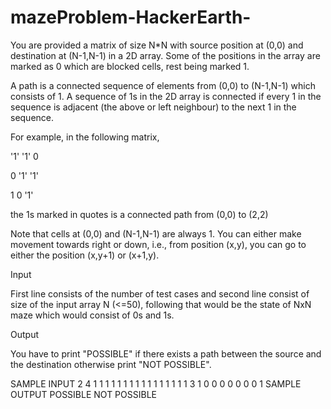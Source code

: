 # mazeProblem-HackerEarth-
You are provided a matrix of size N*N with source position at (0,0) and destination at (N-1,N-1) in a 2D array. Some of the positions in the array are marked as 0 which are blocked cells, rest being marked 1.

A path is a connected sequence of elements from (0,0) to (N-1,N-1) which consists of 1. A sequence of 1s in the 2D array is connected if every 1 in the sequence is adjacent (the above or left neighbour) to the next 1 in the sequence.

For example, in the following matrix,

'1' '1' 0

0 '1' '1'

1 0 '1'

the 1s marked in quotes is a connected path from (0,0) to (2,2)

Note that cells at (0,0) and (N-1,N-1) are always 1. You can either make movement towards right or down, i.e., from position (x,y), you can go to either the position (x,y+1) or (x+1,y).

Input

First line consists of the number of test cases and second line consist of size of the input array N (<=50), following that would be the state of NxN maze which would consist of 0s and 1s.

Output

You have to print "POSSIBLE" if there exists a path between the source and the destination otherwise print "NOT POSSIBLE".

SAMPLE INPUT 
2
4
1 1 1 1
1 1 1 1
1 1 1 1
1 1 1 1
3
1 0 0
0 0 0
0 0 1
SAMPLE OUTPUT 
POSSIBLE
NOT POSSIBLE
